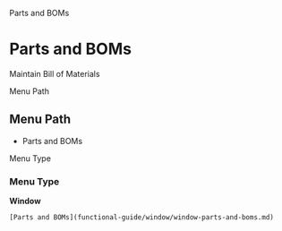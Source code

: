 
Parts and BOMs
# Parts and BOMs


Maintain Bill of Materials

Menu Path
## Menu Path



- Parts and BOMs

Menu Type
### Menu Type

**Window**


```
[Parts and BOMs](functional-guide/window/window-parts-and-boms.md)
```